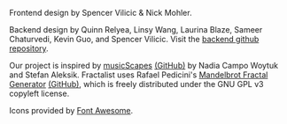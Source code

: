 Frontend design by Spencer Vilicic & Nick Mohler.

Backend design by Quinn Relyea, Linsy Wang, Laurina Blaze, Sameer Chaturvedi, Kevin Guo, and Spencer Vilicic. Visit the <a href="https://github.com/relishyeah/YellowBrick/tree/main/backend">backend github repository</a>.
        
Our project is inspired by <a href="https://musicscapes.herokuapp.com/">musicScapes</a> <a href="https://github.com/StefanAleksik/musicScape">(GitHub)</a> by Nadia Campo Woytuk and Stefan Aleksik. Fractalist uses Rafael Pedicini's <a href="https://fractal.rafgraph.dev/">Mandelbrot Fractal Generator</a> <a href="https://github.com/rafgraph/fractal">(GitHub)</a>, which is freely distributed under the GNU GPL v3 copyleft license.

Icons provided by <a href="https://fontawesome.com">Font Awesome</a>.
